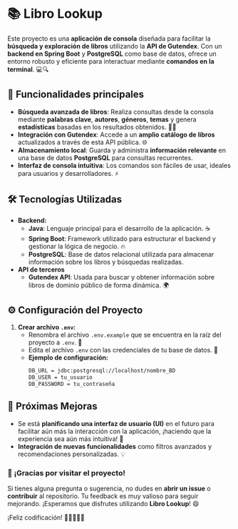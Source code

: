 # 📚 **Libro Lookup**

Este proyecto es una **aplicación de consola** diseñada para facilitar la **búsqueda y exploración de libros** utilizando la **API de Gutendex**. 
Con un **backend en Spring Boot** y **PostgreSQL** como base de datos, ofrece un entorno robusto y eficiente para interactuar mediante **comandos en la terminal**. 💻🔍

## 🔑 **Funcionalidades principales**
- **Búsqueda avanzada de libros**: Realiza consultas desde la consola mediante **palabras clave**, **autores**, **géneros**, **temas** y genera **estadísticas** basadas en los resultados obtenidos. 📖✨
- **Integración con Gutendex**: Accede a un **amplio catálogo de libros** actualizados a través de esta API pública. 🌐
- **Almacenamiento local**: Guarda y administra **información relevante** en una base de datos **PostgreSQL** para consultas recurrentes.
- **Interfaz de consola intuitiva**: Los comandos son fáciles de usar, ideales para usuarios y desarrolladores. ⚡

## 🛠️ **Tecnologías Utilizadas**
- **Backend:**
  - **Java**: Lenguaje principal para el desarrollo de la aplicación. ☕
  - **Spring Boot**: Framework utilizado para estructurar el backend y gestionar la lógica de negocio. 🔥
  - **PostgreSQL**: Base de datos relacional utilizada para almacenar información sobre los libros y búsquedas realizadas.
- **API de terceros**
  - **Gutendex API**: Usada para buscar y obtener información sobre libros de dominio público de forma dinámica. 🌍

## ⚙️ **Configuración del Proyecto**
1. **Crear archivo `.env`:**
   - Renombra el archivo `.env.example` que se encuentra en la raíz del proyecto a `.env`. 📝
   - Edita el archivo `.env` con las credenciales de tu base de datos. 🔑
   - **Ejemplo de configuración:**
     ```bash
     DB_URL = jdbc:postgresql://localhost/nombre_BD
     DB_USER = tu_usuario
     DB_PASSWORD = tu_contraseña
     ```

## 🚀 **Próximas Mejoras**
- Se está **planificando una interfaz de usuario (UI)** en el futuro para facilitar aún más la interacción con la aplicación, ¡haciendo que la experiencia sea aún más intuitiva! 🌟
- **Integración de nuevas funcionalidades** como filtros avanzados y recomendaciones personalizadas. 💡

### 💬 **¡Gracias por visitar el proyecto!**
Si tienes alguna pregunta o sugerencia, no dudes en **abrir un issue** o **contribuir** al repositorio. Tu feedback es muy valioso para seguir mejorando. ¡Esperamos que disfrutes utilizando **Libro Lookup**! 😄

¡Feliz codificación! 🚀👨‍💻👩‍💻
